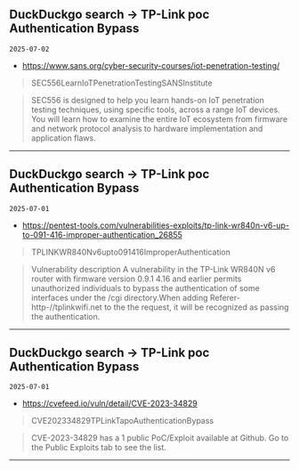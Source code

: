 ## DuckDuckgo search -> TP-Link poc Authentication Bypass
`2025-07-02`

* https://www.sans.org/cyber-security-courses/iot-penetration-testing/

<blockquote>
 SEC556LearnIoTPenetrationTestingSANSInstitute
</blockquote>
<blockquote>
SEC556 is designed to help you learn hands-on IoT penetration testing techniques, using specific tools, across a range IoT devices. You will learn how to examine the entire IoT ecosystem from firmware and network protocol analysis to hardware implementation and application flaws.
</blockquote>

---

## DuckDuckgo search -> TP-Link poc Authentication Bypass
`2025-07-01`

* https://pentest-tools.com/vulnerabilities-exploits/tp-link-wr840n-v6-up-to-091-416-improper-authentication_26855

<blockquote>
 TPLINKWR840Nv6upto091416ImproperAuthentication
</blockquote>
<blockquote>
Vulnerability description A vulnerability in the TP-Link WR840N v6 router with firmware version 0.9.1 4.16 and earlier permits unauthorized individuals to bypass the authentication of some interfaces under the /cgi directory.When adding Referer- http-//tplinkwifi.net to the the request, it will be recognized as passing the authentication.
</blockquote>

---

## DuckDuckgo search -> TP-Link poc Authentication Bypass
`2025-07-01`

* https://cvefeed.io/vuln/detail/CVE-2023-34829

<blockquote>
 CVE202334829TPLinkTapoAuthenticationBypass
</blockquote>
<blockquote>
CVE-2023-34829 has a 1 public PoC/Exploit available at Github. Go to the Public Exploits tab to see the list.
</blockquote>

---

